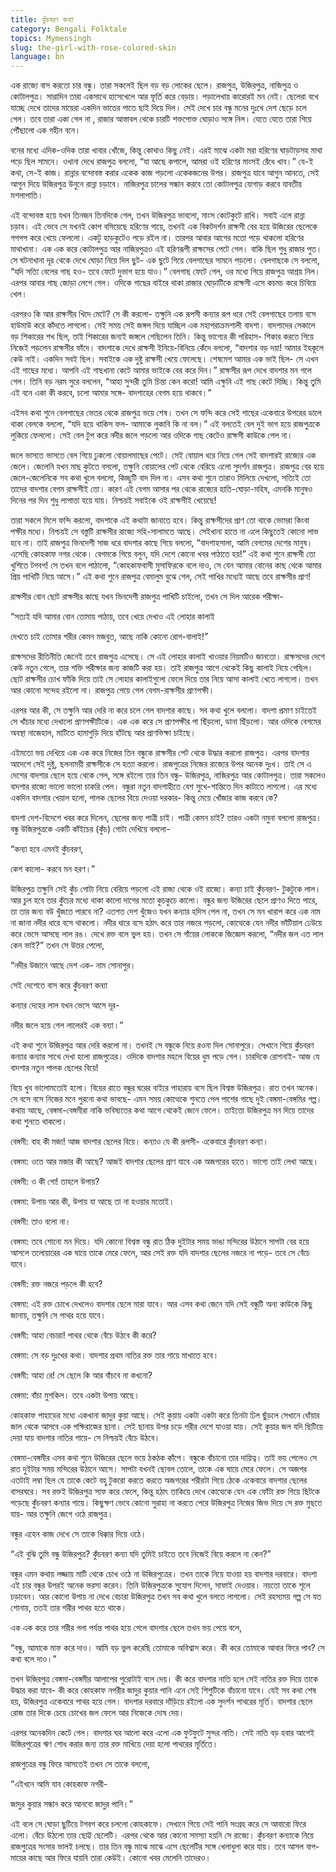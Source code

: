 ```yaml
---
title: কুঁচবরণ কন্যা
category: Bengali Folktale
topics: Mymensingh
slug: the-girl-with-rose-colored-skin
language: bn
---
```


এক রাজ্যে বাস করতো চার বন্ধু। তারা সকলেই ছিল বড় বড় লোকের ছেলে। রাজপুত্র, উজিরপুত্র, নাজিপুত্র ও কোটালপুত্র। সারাদিন তারা একসাথে হাসেখেলে আর ফূর্তি করে বেড়ায়। পড়ালেখায় কারোরই মন নেই। ছেলেরা বখে যাচ্ছে দেখে তাদের মায়েরা একদিন ভাতের পাতে ছাই দিয়ে দিল। সেই দেখে চার বন্ধু মনের দুঃখে দেশ ছেড়ে চলে গেল। তবে তারা একা গেল না , রাজার আস্তাবল থেকে চারটি শক্তপোক্ত ঘোড়াও সঙ্গে নিল। যেতে যেতে তারা গিয়ে পৌঁছালো এক গহীন বনে।

বনের মধ্যে এদিক-ওদিক তারা খাবার খোঁজে, কিন্তু কোথাও কিছু নেই। এরই মাঝে একটা মরা হরিণের ঘাড়টাড়সহ মাথা পড়ে ছিল সামনে। ওখানা দেখে রাজপুত্র বললো, “যা আছে কপালে, আমরা ওই হরিণের মাংসই রেঁধে খাব।” যে-ই কথা, সে-ই কাজ। রান্নার বন্দোবস্ত করার একেক কাজ পড়লো একেকজনের উপর। রাজপুত্র যাবে আগুন আনতে, সেই আগুন দিয়ে উজিরপুত্র উনুনে রান্না চড়াবে। নাজিরপুত্র চালের সন্ধান করবে তো কোটালপুত্র যোগাড় করবে যাবতীয় মশলাপাতি।

এই বন্দোবস্ত হয়ে যখন তিনজন তিনদিকে গেল, তখন উজিরপুত্র ভাবলো, মাংস কেটেকুটে রাখি। সবাই এলে রান্না চড়াব। এই ভেবে সে যখনই কোপ বসিয়েছে হরিণের গায়ে, তখনই এক বিকটদর্শন রাক্ষসী বের হয়ে উজিরের ছেলেকে গপগপ করে খেয়ে ফেললো। একটু হাড়কুটেও পড়ে রইল না। তারপর আবার আগের মতো পড়ে থাকলো হরিণের মাথাখানা। এক এক করে কোটালপুত্র আর নাজিরপুত্রও এই হরিণরূপী রাক্ষসের পেটে গেল। বাকি ছিল শুধু রাজার পুত। সে ঘটনাখানা দূর থেকে দেখে ঘোড়া নিয়ে দিল ছুট- এক ছুটে গিয়ে বেলগাছের সামনে পড়লো। বেলগাছকে সে বললো, “যদি সত্যি বেলের গাছ হও- তবে ফেটে দুভাগ হয়ে যাও।” বেলগাছ ফেটে গেল, ওর মধ্যে গিয়ে রাজপুত্র আশ্রয় নিল। এরপর আবার গাছ জোড়া লেগে গেল। ওদিকে গাছের বাইরে থাকা রাজার ঘোড়াটিকে রাক্ষসী এসে কচমচ করে চিবিয়ে খেল।

এরপরও কি আর রাক্ষসীর খিদে মেটে? সে কী করলো- তক্ষুনি এক রূপসী কন্যার রূপ ধরে সেই বেলগাছের তলায় বসে হাউমাউ করে কাঁদতে লাগলো। সেই সময় সেই জঙ্গল দিয়ে যাচ্ছিল এক মহাপরাক্রমশালী বাদশা। বাদশাদের সেকালে বড় শিকারের শখ ছিল, তাই শিকারের জন্যই জঙ্গলে গেছিলেন তিনি। কিন্তু ভাগ্যের কী পরিহাস- শিকার করতে গিয়ে নিজেই পড়লেন রাক্ষসীর ফাঁদে। বাদশাকে দেখে রাক্ষসী ইনিয়ে-বিনিয়ে কেঁদে বললো, “বাদশার বড় দয়া! আমার ইহকূলে কেউ নাই। একদিন সবই ছিল। সবাইকে এক দুষ্টু রাক্ষসী খেয়ে ফেলেছে। শেষমেশ আমার এক ভাই ছিল- সে এখন এই গাছের মধ্যে। আপনি এই গাছখানা কেটে আমার ভাইকে বের করে দিন।” রাক্ষসীর রূপ দেখে বাদশার মন গলে গেল। তিনি বড় নরম সুরে বললেন, “আহা সুন্দরী তুমি চিন্তা কেন করো! আমি এক্ষুনি এই গাছ কেটে দিচ্ছি। কিন্তু তুমি এই বনে একা কী করবে, চলো আমার সঙ্গে- বাদশাহের বেগম হয়ে থাকবে।”

এইসব কথা শুনে বেলগাছের ভেতর থেকে রাজপুত্র ভয়ে শেষ। তখন সে ফন্দি করে সেই গাছের একেবারে উপরের ডালে থাকা বেলকে বললো, “যদি হয়ে থাকিস ফল- আমাকে লুকাবি কি না বল।” এই বলতেই বেল দুই ভাগ হয়ে রাজপুত্রকে লুকিয়ে ফেললো। সেই বেল টুপ করে নদীর জলে পড়লো আর ওদিকে গাছ কেটেও রাক্ষসী কাউকে পেল না।

জলে ভাসতে ভাসতে বেল গিয়ে ঢুকলো বোয়ালমাছের পেটে। সেই বোয়াল ধরে নিয়ে গেল সেই বাদশারই রাজ্যের এক জেলে। জেলেনি যখন মাছ কুটতে বসলো, তক্ষুনি বোয়ালের পেট থেকে বেরিয়ে এলো সুদর্শন রাজপুত্র। রাজপুত্র বের হয়ে জেলে-জেলেনিকে সব কথা খুলে বললো, কিচ্ছুটি বাদ দিল না। এসব কথা শুনে তারাও মিলিয়ে দেখলো, সত্যিই তো তাদের বাদশার বেগম রাক্ষসীই তো। কারণ এই বেগম আসার পর থেকে রাজ্যের হাতি-ঘোড়া-মহিষ, এমনকি মানুষও দিনের পর দিন শুধু লাপাত্তা হয়ে যায়। নিশ্চয়ই সবাইকে ওই রাক্ষসীই খেয়েছে!

তারা সকলে মিলে ফন্দি করলো, বাদশাকে এই কথাটা জানাতে হবে। কিন্তু রাক্ষসীদের প্রাণ তো থাকে ভোমরা কিংবা পক্ষীর মধ্যে। নিশ্চয়ই সে বস্তুটি রাক্ষসীর রাজ্যে সহি-সালামতে আছে। সেইখানা হাতে না এলে কিছুতেই কোনো লাভ হবে না। তাই রাজপুত্র ভিনদেশী সাজ ধরে বাদশার কাছে গিয়ে বললো, “বাদশাহসালা, আমি বেগমের দেশের মানুষ। এসেছি কোহকাফ নগর থেকে। বেগমকে গিয়ে বলুন, যদি দেশে কোনো খবর পাঠাতে হয়!” এই কথা শুনে রাক্ষসী তো খুশিতে টগবগ! সে তখন বলে পাঠালো, “কোহকাফবাসী মুসাফিরকে বলে দাও, সে যেন আমার বোনের কাছ থেকে আমার প্রিয় পাখিটি নিয়ে আসে।” এই কথা শুনে রাজপুত্র বেমালুম বুঝে গেল, সেই পাখির মধ্যেই আছে তবে রাক্ষসীর প্রাণ!

রাক্ষসীর বোন ছোট রাক্ষসীর কাছে যখন ভিনদেশী রাজপুত্র পাখিটি চাইলো, তখন সে দিল আরেক পরীক্ষা-

“সত্যই যদি আমার বোন তোমায় পাঠায়, তবে খেয়ে দেখাও এই লোহার কালাই

দেখতে চাই তোমার শরীর কেমন মজবুত, আছে নাকি কোনো রোগ-বালাই!”

রাক্ষসদের রীতিনীতি জেনেই তবে রাজপুত্র এসেছে। সে এই লোহার কালাই খাওয়ার নিয়মটিও জানতো। রাক্ষসদের দেশে কেউ নতুন গেলে, তার শক্তি পরীক্ষার জন্য কাজটি করা হয়। তাই রাজপুত্র আগে থেকেই কিছু কালাই নিয়ে গেছিল। ছোট রাক্ষসীর চোখ ফাঁকি দিয়ে তাই সে লোহার কালাইগুলো ফেলে দিয়ে তার নিয়ে আসা কালাই খেতে লাগলো। তখন আর কোনো সন্দেহ রইলো না। রাজপুত্র পেয়ে গেল বেগম-রাক্ষসীর প্রাণপক্ষী।

এরপর আর কী, সে তক্ষুনি আর দেরি না করে চলে গেল বাদশার কাছে। সব কথা খুলে বললো। বাদশা প্রমাণ চাইতেই সে খাঁচার মধ্যে দেখালো প্রাণপক্ষীটিকে। এক এক করে সে প্রাণপক্ষীর পা ছিঁড়লো, ডানা ছিঁড়লো। আর ওদিকে বেগমের অবস্থা নাজেহাল, মাটিতে হামাগুড়ি দিয়ে হাঁটছে আর প্রাণভিক্ষা চাইছে।

এইমতো ভয় দেখিয়ে এক এক করে নিজের তিন বন্ধুকে রাক্ষসীর পেট থেকে উদ্ধার করলো রাজপুত্র। এরপর বাদশার আদেশে সেই দুষ্টু, ছলনাময়ী রাক্ষসীকে সে হত্যা করলো। রাজপুত্রের নিজের রাজ্যের উপর অনেক দুঃখ। তাই সে এ দেশের বাদশার ছেলে হয়ে থেকে গেল, সঙ্গে রইলো তার তিন বন্ধু- উজিরপুত্র, নাজিরপুত্র আর কোটালপুত্র। তারা সকলেও বাদশার রাজ্যে ভালো ভালো চাকরি পেল। বন্ধুরা নতুন বাদশাহীতে বেশ সুখে-শান্তিতে দিন কাটাতে লাগলো। এর মধ্যে একদিন বাদশার খেয়াল হলো, পালক ছেলের বিয়ে দেওয়া দরকার- কিন্তু মেয়ে খোঁজার কাজ করবে কে?

বাদশা দেশ-বিদেশে খবর করে দিলেন, ছেলের জন্য পাত্রী চাই। পাত্রী কেমন চাই? তারও একটা নমুনা বললো রাজপুত্র। বন্ধু উজিরপুত্রকে একটি কাঁইচের (কুঁচ) গোটা দেখিয়ে বললো-

“কন্যা হবে এমনই কুঁচবরণ,

কেশ কালো- করবে মন হরণ।”

উজিরপুত্র তক্ষুনি সেই কুঁচ গোটা নিয়ে বেরিয়ে পড়লো এই রাজ্য থেকে ওই রাজ্যে। কন্যা চাই কুঁচবরণ- টুকটুকে লাল। আর চুল হবে তার কুঁচের মধ্যে থাকা কালো দাগের মতো কুচকুচে কালো। বন্ধুর জন্য উজিরের ছেলে প্রাণও দিতে পারে, তা তার জন্য বউ খুঁজতে পারবে না? এতশত দেশ খুঁজেও যখন কন্যার হদিস পেল না, তখন সে মন খারাপ করে এক নাম না জানা নদীর ধারে বসে থাকলো। নদীর ধারে বসে হঠাৎ করে তার নজরে পড়লো, কোত্থেকে যেন নদীর ভাঁটিয়াল ঢেউয়ে করে ভেসে আসছে লাল রঙ। দেখে রক্ত বলে ভুল হয়। তখন সে গাঁয়ের লোককে জিজ্ঞেস করলো, “নদীর জল এত লাল কেন ভাই?” তখন সে উত্তর পেলো,

“নদীর উজানে আছে দেশ এক- নাম সোনাপুর।

সেই দেশেতে বাস করে কুঁচবরণ কন্যা

কন্যার দেহের লাল যখন ভেসে আসে দূর-

নদীর জলে হয়ে গেল লালেরই এক বন্যা।”

এই কথা শুনে উজিরপুত্র আর দেরি করলো না। তখনই সে বন্ধুকে নিয়ে রওনা দিল সোনাপুরে। সেখানে গিয়ে কুঁচবরণ কন্যার কন্যার সাথে দেখা হলো রাজপুত্রের। ওদিকে বাদশার মহলে বিয়ের ধুম পড়ে গেল। চারদিকে রোশনাই- আজ যে বাদশার নতুন পালক ছেলের বিয়ে!

বিয়ে খুব ভালোমতোই হলো। বিয়ের রাতে বন্ধুর ঘরের বাইরে পাহারায় বসে ছিল বিশ্বস্ত উজিরপুত্র। রাত তখন অনেক। সে বসে বসে নিজের মনে পুরনো কথা ভাবছে- এমন সময় কোত্থেকে শুনতে পেল পাশের গাছে দুই বেঙ্গমা-বেঙ্গমির গল্প। কথায় আছে, বেঙ্গমা-বেঙ্গমীরা নাকি ভবিষ্যতের কথা আগে থেকেই জেনে ফেলে। তাইতো উজিরপুত্র মন দিয়ে তাদের কথা শুনতে থাকলো।

বেঙ্গমী: বাহ কী মজা! আজ বাদশার ছেলের বিয়ে। কন্যাও যে কী রূপসী- একেবারে কুঁচবরণ কন্যা।

বেঙ্গমা: ওতে আর মজার কী আছে? আজই বাদশার ছেলের প্রাণ যাবে এক অজগরের হাতে। ভাগ্যে তাই লেখা আছে।

বেঙ্গমী: ও কী গো! তাহলে উপায়?

বেঙ্গমা: উপায় আর কী, উপায় যা আছে তা না হওয়ার মতোই।

বেঙ্গমী: তাও বলো না।

বেঙ্গমা: তবে শোনো মন দিয়ে। যদি কোনো বিশ্বস্ত বন্ধু রাত ঠিক দুইটার সময় ভাঙা মন্দিরের উঠানে সাপটা বের হয়ে আসলে তলোয়ারের এক ঘায়ে তাকে মেরে ফেলে, আর সেই রক্ত যদি বাদশার ছেলের নজরে না পড়ে- তবে সে বেঁচে যাবে।

বেঙ্গমী: রক্ত নজরে পড়লে কী হবে?

বেঙ্গমা: এই রক্ত চোখে দেখলেও বাদশার ছেলে মারা যাবে। আর এসব কথা জেনে যদি সেই বন্ধুটি অন্য কাউকে কিছু জানায়, তক্ষুনি সে পাথর হয়ে যাবে।

বেঙ্গমী: আহা বেচারা! পাথর থেকে বেঁচে উঠবে কী করে?

বেঙ্গমা: সে বড় দুঃখের কথা। বাদশার প্রথম নাতির রক্ত তার গায়ে মাখাতে হবে।

বেঙ্গমী: আহা রে! সে ছেলে কি আর বাঁচবে না কখনো?

বেঙ্গমা: বাঁচা মুশকিল। তবে একটা উপায় আছে।

কোহকাফ পাহাড়ের মধ্যে একখানা জাদুর কুয়া আছে। সেই কুয়ায় একটা একটা করে তিনটা ঢিল ছুঁড়লে সেখানে ধোঁয়ার জাল থেকে আসবে এক পক্ষিরাজের ছানা। সেই ছানায় উপর চড়ে পরীর দেশে যাওয়া যায়। সেই কুয়ার জল যদি ছিটিয়ে দেয়া যায় বাদশার নাতির গায়ে- সে নিশ্চয়ই বেঁচে উঠবে।

বেঙ্গমা-বেঙ্গমীর এসব কথা শুনে উজিরের ছেলে ভয়ে ঠকঠক কাঁপে। বন্ধুকে বাঁচানো তার দায়িত্ব। তাই ভয় পেলেও সে রাত দুইটার সময় মন্দিরের উঠানে আসে। সাপটা যখনই ছোবল তোলে, তাকে এক ঘায়ে মেরে ফেলে। সে অজগর এতটাই লম্বা ছিল যে তাকে কেটে বহু টুকরো করতে করতে অজগরের শরীরটা গিয়ে ঠেকে একেবারে বাদশার ছেলের বাসরঘরে। সব রক্তই উজিরপুত্র সাফ করে ফেলে, কিন্তু হঠাৎ তাকিয়ে দেখে কোত্থেকে যেন এক ফোঁটা রক্ত গিয়ে ছিটকে পড়েছে কুঁচবরণ কন্যার গায়ে। কিছুক্ষণ ভেবে কোনো সুরাহা না করতে পেরে উজিরপুত্র নিজের জিভ দিয়ে সে রক্ত মুছতে যায়- আর তক্ষুনি জেগে ওঠে রাজপুত্র।

বন্ধুর এহেন কাজ দেখে সে তাকে ধিক্কার দিয়ে ওঠে।

“এই বুঝি তুমি বন্ধু উজিরপুত্র? কুঁচবরণ কন্যা যদি তুমিই চাইতে তবে নিজেই বিয়ে করলে না কেন?”

বন্ধুর এমন কথায় লজ্জায় মাটি থেকে চোখ ওঠে না উজিরপুত্রের। তখন তাকে নিয়ে যাওয়া হয় বাদশার দরবারে। বাদশা এই চার বন্ধুর উপরই অনেক ভরসা করেন। তিনি উজিরপুত্রকে সুযোগ দিলেন, সাফাই দেওয়ার। নয়তো তাকে শূলে চড়াবেন। আর কোনো উপায় না দেখে বেচারা উজিরপুত্র তখন সব কথা খুলে বলতে লাগলো। সেই রহস্যময় গল্প সে যত শোনায়, ততই তার শরীর পাথর হতে থাকে।

এক এক করে তার শরীর গলা পর্যন্ত পাথর হয়ে গেলে বাদশার ছেলে তখন ভয় পেয়ে বলে,

“বন্ধু, আমাকে মাফ করে দাও। আমি বড় ভুল করেছি তোমাকে অবিশ্বাস করে। কী করে তোমাকে আবার ফিরে পাব? সে কথা বলে দাও।”

তখন উজিরপুত্র বেঙ্গমা-বেঙ্গমীর আলাপের পুরোটাই বলে দেয়। কী করে বাদশার নাতি হলে সেই নাতির রক্ত দিয়ে তাকে উদ্ধার করা যাবে- কী করে কোহকাফ নগরীর জাদুর কুয়ার পানি এনে সেই শিশুটিকে বাঁচানো যাবে। যেই সব কথা শেষ হয়, উজিরপুত্র একেবারে পাথর হয়ে গেল। বাদশার দরবারে দাঁড়িয়ে রইলো এক সুদর্শন পাথরের মূর্তি। বাদশার ছেলে রোজ তার দিকে চেয়ে চোখের জল ফেলে আর নিজেকে দোষ দেয়।

এরপর অনেকদিন কেটে গেল। বাদশার ঘর আলো করে এলো এক ফুটফুটে সুন্দর নাতি। সেই নাতি বড় হবার আগেই উজিরপুত্রের ঋণ শোধ করার জন্য তার রক্ত মাখিয়ে দেয়া হলো পাথরের মূর্তিতে।

রাজপুত্রের বন্ধু ফিরে আসতেই তখন সে তাকে বললো,

“এইখনে আমি যাব কোহকাফ নগরী-

জাদুর কুয়ার সন্ধান করে আনবো জাদুর পানি।”

এই বলে সে ঘোড়া ছুটিয়ে টগবগ করে চললো কোহকাফে। সেখানে গিয়ে সেই পানি সংগ্রহ করে সে আবারো ফিরে এলো। বেঁচে উঠলো তার ছোট্ট ছেলেটি। এরপর থেকে আর কোনো সমস্যা হয়নি সে রাজ্যে। কুঁচবরণ কন্যাকে নিয়ে রাজপুত্রের সংসার ভালই চলছে। তার তিন বন্ধু মাঝে মাঝে এসে ছেলেটির সঙ্গে খেলাধুলা করে যায়। তবে আসল বাপ-মায়ের কাছে আর ফিরে যায়নি তারা কেউই। কোনো খবর মেলেনি তাদেরও।
